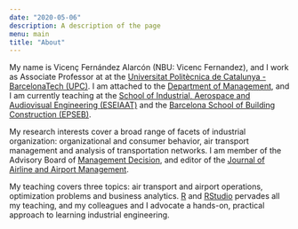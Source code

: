 ```yaml
---
date: "2020-05-06"
description: A description of the page
menu: main
title: "About"
---
```


My name is Vicenç Fernández Alarcón (NBU: Vicenc Fernandez), and I work as Associate Professor at at the [Universitat Politècnica de Catalunya - BarcelonaTech (UPC)](https://www.upc.edu/ca). I am attached to the [Department of Management](https://doe.upc.edu/ca), and I am currently teaching at the [School of Industrial, Aerospace and Audiovisual Engineering (ESEIAAT)](https://eseiaat.upc.edu/ca) and the [Barcelona School of Building Construction (EPSEB)](https://epseb.upc.edu/ca).
 
My research interests cover a broad range of facets of industrial organization: organizational and consumer behavior, air transport management and analysis of transportation networks. I am member of the Advisory Board of [Management Decision](https://www.emeraldgrouppublishing.com/journal/md), and editor of the [Journal of Airline and Airport Management](https://jairm.org/index.php/jairm).

My teaching covers three topics: air transport and airport operations, optimization problems and business analytics. [R](https://cran.r-project.org/) and [RStudio](https://rstudio.com/) pervades all my teaching, and my colleagues and I advocate a hands-on, practical approach to learning industrial engineering.
